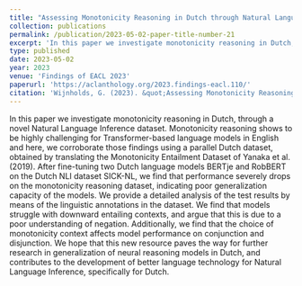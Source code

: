 ```yaml
---
title: "Assessing Monotonicity Reasoning in Dutch through Natural Language Inference"
collection: publications
permalink: /publication/2023-05-02-paper-title-number-21
excerpt: 'In this paper we investigate monotonicity reasoning in Dutch, through a novel Natural Language Inference dataset. Monotonicity reasoning shows to be highly challenging for Transformer-based language models in English and here, we corroborate those findings using a parallel Dutch dataset, obtained by translating the Monotonicity Entailment Dataset of Yanaka et al. (2019). After fine-tuning two Dutch language models BERTje and RobBERT on the Dutch NLI dataset SICK-NL, we find that performance severely drops on the monotonicity reasoning dataset, indicating poor generalization capacity of the models. We provide a detailed analysis of the test results by means of the linguistic annotations in the dataset. We find that models struggle with downward entailing contexts, and argue that this is due to a poor understanding of negation. Additionally, we find that the choice of monotonicity context affects model performance on conjunction and disjunction. We hope that this new resource paves the way for further research in generalization of neural reasoning models in Dutch, and contributes to the development of better language technology for Natural Language Inference, specifically for Dutch.'
type: published
date: 2023-05-02
year: 2023
venue: 'Findings of EACL 2023'
paperurl: 'https://aclanthology.org/2023.findings-eacl.110/'
citation: 'Wijnholds, G. (2023). &quot;Assessing Monotonicity Reasoning in Dutch through Natural Language Inference.&quot;  <i>Findings of the Association for Computational Linguistics: EACL 2023</i>.'
---
```

In this paper we investigate monotonicity reasoning in Dutch, through a novel Natural Language Inference dataset. Monotonicity reasoning shows to be highly challenging for Transformer-based language models in English and here, we corroborate those findings using a parallel Dutch dataset, obtained by translating the Monotonicity Entailment Dataset of Yanaka et al. (2019). After fine-tuning two Dutch language models BERTje and RobBERT on the Dutch NLI dataset SICK-NL, we find that performance severely drops on the monotonicity reasoning dataset, indicating poor generalization capacity of the models. We provide a detailed analysis of the test results by means of the linguistic annotations in the dataset. We find that models struggle with downward entailing contexts, and argue that this is due to a poor understanding of negation. Additionally, we find that the choice of monotonicity context affects model performance on conjunction and disjunction. We hope that this new resource paves the way for further research in generalization of neural reasoning models in Dutch, and contributes to the development of better language technology for Natural Language Inference, specifically for Dutch.
